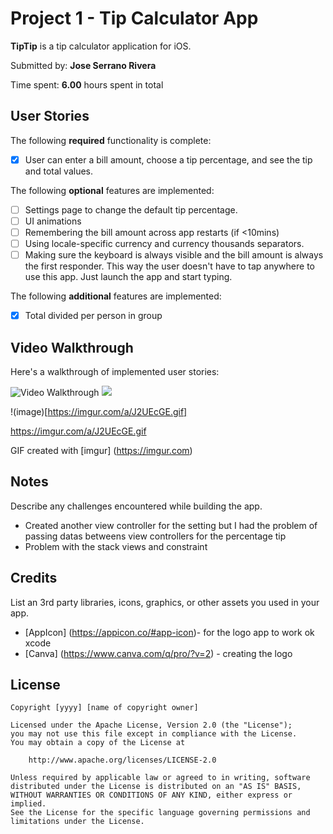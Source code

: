 # Project 1 - Tip Calculator App

**TipTip** is a tip calculator application for iOS.

Submitted by: **Jose Serrano Rivera**

Time spent: **6.00** hours spent in total

## User Stories

The following **required** functionality is complete:

* [x] User can enter a bill amount, choose a tip percentage, and see the tip and total values.

The following **optional** features are implemented:

* [ ] Settings page to change the default tip percentage.
* [ ] UI animations
* [ ] Remembering the bill amount across app restarts (if <10mins)
* [ ] Using locale-specific currency and currency thousands separators.
* [ ] Making sure the keyboard is always visible and the bill amount is always the first responder. This way the user doesn't have to tap anywhere to use this app. Just launch the app and start typing.

The following **additional** features are implemented:

- [x] Total divided per person in group

## Video Walkthrough

Here's a walkthrough of implemented user stories:

<img src='https://imgur.com/a/J2UEcGE.gif' titte = 'Video Walkthrough' width = ' ' alt = 'Video Walkthrough' />

<img src="https://imgur.com/a/J2UEcGE.gif"/>

!(image)[https://imgur.com/a/J2UEcGE.gif]

https://imgur.com/a/J2UEcGE.gif

GIF created with [imgur] (https://imgur.com)

## Notes

Describe any challenges encountered while building the app.

- Created another view controller for the setting but I had the problem of passing datas betweens view controllers for the percentage tip
- Problem with the stack views and constraint

## Credits

List an 3rd party libraries, icons, graphics, or other assets you used in your app.

- [AppIcon] (https://appicon.co/#app-icon)- for the logo app to work ok xcode
- [Canva] (https://www.canva.com/q/pro/?v=2) - creating the logo

## License

    Copyright [yyyy] [name of copyright owner]

    Licensed under the Apache License, Version 2.0 (the "License");
    you may not use this file except in compliance with the License.
    You may obtain a copy of the License at

        http://www.apache.org/licenses/LICENSE-2.0

    Unless required by applicable law or agreed to in writing, software
    distributed under the License is distributed on an "AS IS" BASIS,
    WITHOUT WARRANTIES OR CONDITIONS OF ANY KIND, either express or implied.
    See the License for the specific language governing permissions and
    limitations under the License.
